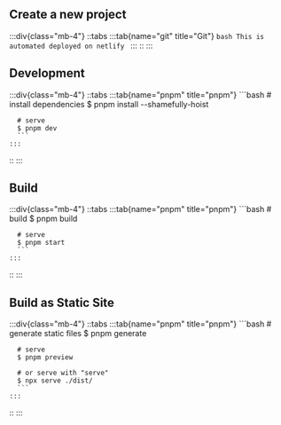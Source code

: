 ## Create a new project
:::div{class="mb-4"}
  ::tabs
    :::tab{name="git" title="Git"}
      ```bash
      This is automated deployed on netlify
      ```
    :::
  ::
:::

## Development
:::div{class="mb-4"}
  ::tabs
    :::tab{name="pnpm" title="pnpm"}
      ```bash
      # install dependencies
      $ pnpm install --shamefully-hoist

      # serve
      $ pnpm dev
      ```
    :::
  ::
:::

## Build
:::div{class="mb-4"}
  ::tabs
    :::tab{name="pnpm" title="pnpm"}
      ```bash
      # build
      $ pnpm build

      # serve
      $ pnpm start
      ```
    :::
  ::
:::

## Build as Static Site
:::div{class="mb-4"}
  ::tabs
    :::tab{name="pnpm" title="pnpm"}
      ```bash
      # generate static files
      $ pnpm generate

      # serve
      $ pnpm preview

      # or serve with "serve"
      $ npx serve ./dist/
      ```
    :::
  ::
:::